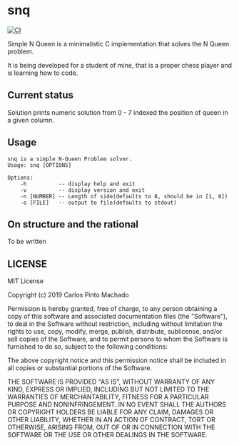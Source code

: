 # snq

[![CI](https://github.com/cpmachado/snq/actions/workflows/ci.yml/badge.svg)](https://github.com/cpmachado/snq/actions/workflows/ci.yml)

Simple N Queen  is a minimalistic C implementation that solves the N Queen
problem.

It is being developed for a student of mine, that is a proper chess player and
is learning how to code.

## Current status

Solution prints numeric solution from 0 - 7 indexed the position of queen in a
given column.

## Usage

```shell
snq is a simple N-Queen Problem solver.
Usage: snq [OPTIONS]

Options:
    -h          -- display help and exit
    -v          -- display version and exit
    -n [NUMBER] -- Length of side(defaults to 8, should be in [1, 8])
    -o [FILE]   -- output to file(defaults to stdout)
```


## On structure and the rational

To be written


## LICENSE

MIT License

Copyright (c) 2019 Carlos Pinto Machado

Permission is hereby granted, free of charge, to any person obtaining a copy
of this software and associated documentation files (the "Software"), to deal
in the Software without restriction, including without limitation the rights
to use, copy, modify, merge, publish, distribute, sublicense, and/or sell
copies of the Software, and to permit persons to whom the Software is
furnished to do so, subject to the following conditions:

The above copyright notice and this permission notice shall be included in all
copies or substantial portions of the Software.

THE SOFTWARE IS PROVIDED "AS IS", WITHOUT WARRANTY OF ANY KIND, EXPRESS OR
IMPLIED, INCLUDING BUT NOT LIMITED TO THE WARRANTIES OF MERCHANTABILITY,
FITNESS FOR A PARTICULAR PURPOSE AND NONINFRINGEMENT. IN NO EVENT SHALL THE
AUTHORS OR COPYRIGHT HOLDERS BE LIABLE FOR ANY CLAIM, DAMAGES OR OTHER
LIABILITY, WHETHER IN AN ACTION OF CONTRACT, TORT OR OTHERWISE, ARISING FROM,
OUT OF OR IN CONNECTION WITH THE SOFTWARE OR THE USE OR OTHER DEALINGS IN THE
SOFTWARE.

